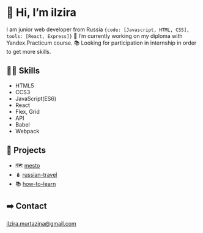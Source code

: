 #  👋 Hi, I’m ilzira 
I am junior web developer from Russia
`{code: [Javascript, HTML, CSS], tools: [React, Express]}`
🤸‍ I’m currently working on my diploma with Yandex.Practicum course.
📚 Looking for participation in internship in order to get more skills.

👩‍💻 Skills 
 ------
- HTML5 
- CCS3
- JavaScript(ES6)
- React
- Flex, Grid
- API
- Babel
- Webpack

🧩 Projects
------
- 🗺 [mesto](https://ilzira-mur.github.io/mesto/)
- 🪆 [russian-travel](https://ilzira-mur.github.io/russian-travel/index.html)
- 📚 [how-to-learn](https://ilzira-mur.github.io/how-to-learn/)

➡️ Contact
------

ilzira.murtazina@gmail.com

<!---
ilzira-mur/ilzira-mur is a ✨ special ✨ repository because its `README.md` (this file) appears on your GitHub profile.
You can click the Preview link to take a look at your changes.
--->
